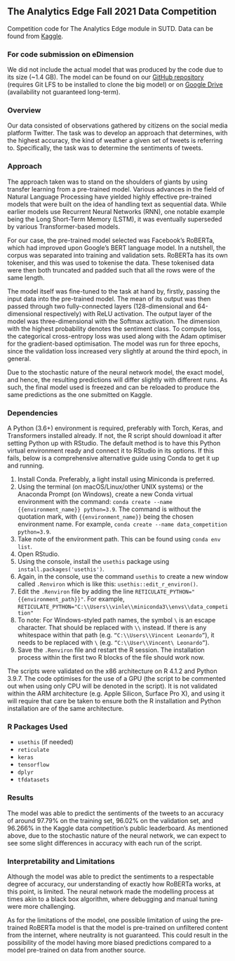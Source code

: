 ## The Analytics Edge Fall 2021 Data Competition

Competition code for The Analytics Edge module in SUTD. Data can be found from [Kaggle](https://www.kaggle.com/c/2021tae/leaderboard).

### For code submission on eDimension

We did not include the actual model that was produced by the code due to its size (~1.4 GB). The model can be found on our [GitHub repository](https://github.com/vincentleooo/analytics-edge-data-comp) (requires Git LFS to be installed to clone the big model) or on [Google Drive](https://drive.google.com/drive/folders/1WQumb-2VD9DelqRvd5IA45li4ufyp6zT?usp=sharing) (availability not guaranteed long-term).

### Overview

Our data consisted of observations gathered by citizens on the social media platform Twitter. The task was to develop an approach that determines, with the highest accuracy, the kind of weather a given set of tweets is referring to. Specifically, the task was to determine the sentiments of tweets.


### Approach

The approach taken was to stand on the shoulders of giants by using transfer learning from a pre-trained model. Various advances in the field of Natural Language Processing have yielded highly effective pre-trained models that were built on the idea of handling text as sequential data. While earlier models use Recurrent Neural Networks (RNN), one notable example being the Long Short-Term Memory (LSTM), it was eventually superseded by various Transformer-based models.

For our case, the pre-trained model selected was Facebook’s RoBERTa, which had improved upon Google’s BERT language model. In a nutshell, the corpus was separated into training and validation sets. RoBERTa has its own tokeniser, and this was used to tokenise the data. These tokenised data were then both truncated and padded such that all the rows were of the same length.

The model itself was fine-tuned to the task at hand by, firstly, passing the input data into the pre-trained model. The mean of its output was then passed through two fully-connected layers (128-dimensional and 64-dimensional respectively) with ReLU activation. The output layer of the model was three-dimensional with the Softmax activation. The dimension with the highest probability denotes the sentiment class. To compute loss, the categorical cross-entropy loss was used along with the Adam optimiser for the gradient-based optimisation. The model was run for three epochs, since the validation loss increased very slightly at around the third epoch, in general.

Due to the stochastic nature of the neural network model, the exact model, and hence, the resulting predictions will differ slightly with different runs. As such, the final model used is freezed and can be reloaded to produce the same predictions as the one submitted on Kaggle. 

### Dependencies

A Python (3.6+) environment is required, preferably with Torch, Keras, and Transformers installed already. If not, the R script should download it after setting Python up with RStudio. The default method is to have this Python virtual environment ready and connect it to RStudio in its options. If this fails, below is a comprehensive alternative guide using Conda to get it up and running.

1. Install Conda. Preferably, a light install using Miniconda is preferred.
2. Using the terminal (on macOS/Linux/other UNIX systems) or the Anaconda Prompt (on Windows), create a new Conda virtual environment with the command: `conda create --name {{environment_name}} python=3.9`. The command is without the quotation mark, with `{{environment_name}}` being the chosen environment name. For example, `conda create --name data_competition python=3.9`.
3. Take note of the environment path. This can be found using `conda env list`.
4. Open RStudio.
5. Using the console, install the `usethis` package using `install.packages('usethis')`.
6. Again, in the console, use the command `usethis` to create a new window called `.Renviron` which is like this: `usethis::edit_r_environ()`.
7. Edit the `.Renviron` file by adding the line `RETICULATE_PYTHON="{{environment_path}}"`. For example, `RETICULATE_PYTHON="C:\\Users\\vinle\\miniconda3\\envs\\data_competition"`
8. To note: For Windows-styled path names, the symbol `\` is an escape character. That should be replaced with `\\` instead. If there is any whitespace within that path (e.g. `“C:\\Users\\Vincent Leonardo”`), it needs to be replaced with `\` (e.g. `“C:\\User\\Vincent\ Leonardo”`).
9. Save the `.Renviron` file and restart the R session. The installation process within the first two R blocks of the file should work now.

The scripts were validated on the x86 architecture on R 4.1.2 and Python 3.9.7. The code optimises for the use of a GPU (the script to be commented out when using only CPU will be denoted in the script). It is not validated within the ARM architecture (e.g. Apple Silicon, Surface Pro X), and using it will require that care be taken to ensure both the R installation and Python installation are of the same architecture.

### R Packages Used

- `usethis` (if needed)
- `reticulate`
- `keras`
- `tensorflow`
- `dplyr`
- `tfdatasets`

### Results

The model was able to predict the sentiments of the tweets to an accuracy of around 97.79% on the training set, 96.02% on the validation set, and 96.266% in the Kaggle data competition’s public leaderboard. As mentioned above, due to the stochastic nature of the neural network, we can expect to see some slight differences in accuracy with each run of the script. 

### Interpretability and Limitations

Although the model was able to predict the sentiments to a respectable degree of accuracy, our understanding of exactly how RoBERTa works, at this point, is limited. The neural network made the modelling process at times akin to a black box algorithm, where debugging and manual tuning were more challenging. 

As for the limitations of the model, one possible limitation of using the pre-trained RoBERTa model is that the model is pre-trained on unfiltered content from the internet, where neutrality is not guaranteed. This could result in the possibility of the model having more biased predictions compared to a model pre-trained on data from another source. 

